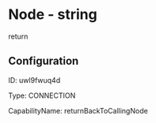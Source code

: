 # Node - string 
return
## Configuration
ID:  uwl9fwuq4d

Type: CONNECTION 

CapabilityName: returnBackToCallingNode






